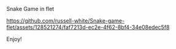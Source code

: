 Snake Game in flet

https://github.com/russell-white/Snake-game-flet/assets/128521274/faf7213d-ec2e-4f62-8bf4-34e08edec5f8


Enjoy!

